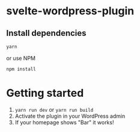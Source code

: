 # svelte-wordpress-plugin

## Install dependencies

```bash
yarn
```
or use NPM
```bash
npm install
```

# Getting started
1. ``yarn run dev`` or ``yarn run build``
2. Activate the plugin in your WordPress admin
3. If your homepage shows "Bar" it works!

